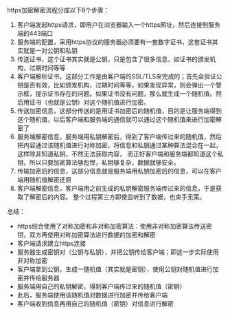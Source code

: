 https加密解密流程分成以下8个步骤：

1. 客户端发起https请求，即用户在浏览器输入一个https网址，然后连接到服务端的443端口
2. 服务端的配置，采用https协议的服务器必须要有一套数字证书，这套证书其实就是一对公钥和私钥
3. 传送证书，这个证书其实就是公钥，只是包含了很多信息，如证书的颁发机构，过期时间等等
4. 客户端解析证书，这部分工作是由客户端的SSL/TLS来完成的；首先会验证公钥是否有效，比如颁发机构，过期时间等等，如果发现异常，则会弹出一个警示框，提示证书存在的问题。如果证书没有问题，那么就生成一个随机值。然后用证书（也就是公钥）对这个随机值进行加密。
5. 传送加密信息，这部分传送的是用证书加密后的随机值，目的是让服务端得到这个随机值，以后客户端和服务端的通信就可以通过这个随机值来进行加密解密了
6. 服务端解密信息，服务端用私钥解密后，得到了客户端传过来的随机值，然后把内容通过该随机值进行对称加密，将信息和私钥通过某种算法混合在一起，这样除非知道私钥，不然无法获取内容， 而正好客户端和服务端都知道这个私钥，所以只要加密算法够彪悍，私钥够复杂，数据就够安全。
7. 传输加密后的信息，这部分信息就是服务端用私钥加密后的信息，可以在客户端用随机值解密还原
8. 客户端解密信息，客户端用之前生成的私钥解密服务端传过来的信息，于是获取了解密后的内容。 整个过程第三方即使监听到了数据，也束手无策。

总结：

* https综合使用了对称加密和非对称加密算法：使用非对称加密算法传送密钥，双方再使用对称加密算法进行数据的加密和解密
* 客户端请求建立https连接
* 服务器生成密钥对（公钥与私钥），并把公钥传给客户端；即这一步实际使用非对称加密
* 客户端拿到公钥，生成一随机值（其实就是密钥），使用公钥对随机值进行加密并传给服务器
* 服务端用自己的私钥解密，得到客户端传过来的随机值（密钥）
* 此后，服务端使用该随机值对数据进行加密并传给客户端
* 客户端收到信息再用自己的随机值（密钥）对信息进行解密